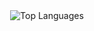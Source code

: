 <div align="center">
  <img src="https://github-readme-stats.vercel.app/api/top-langs/?username=ljt019&layout=compact&langs_count=100&theme=dark&hide_progress=true&hide=javascript,html,makefile,css,shaderlab,glsl" alt="Top Languages" />
</div>
